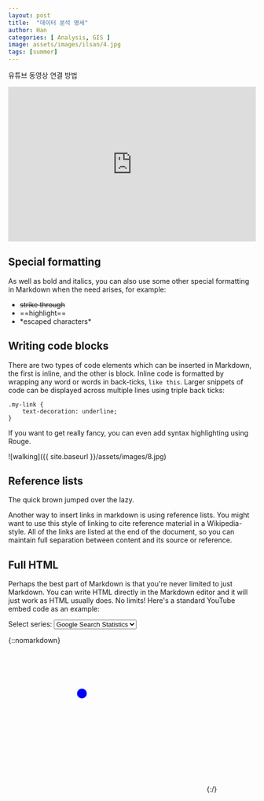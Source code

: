 ```yaml
---
layout: post
title:  "데이터 분석 명세"
author: Han
categories: [ Analysis, GIS ]
image: assets/images/ilsan/4.jpg
tags: [summer]
---
```

유튜브 동영상 연결 방법

<p><iframe style="width:100%;" height="315" src="https://www.youtube.com/embed/10A1ipqHVPM" frameborder="0" allowfullscreen></iframe></p>

## Special formatting

As well as bold and italics, you can also use some other special formatting in Markdown when the need arises, for example:

+ ~~strike through~~
+ ==highlight==
+ \*escaped characters\*


## Writing code blocks

There are two types of code elements which can be inserted in Markdown, the first is inline, and the other is block. Inline code is formatted by wrapping any word or words in back-ticks, `like this`. Larger snippets of code can be displayed across multiple lines using triple back ticks:

```
.my-link {
    text-decoration: underline;
}
```

If you want to get really fancy, you can even add syntax highlighting using Rouge.


![walking]({{ site.baseurl }}/assets/images/8.jpg)

## Reference lists

The quick brown jumped over the lazy.

Another way to insert links in markdown is using reference lists. You might want to use this style of linking to cite reference material in a Wikipedia-style. All of the links are listed at the end of the document, so you can maintain full separation between content and its source or reference.

## Full HTML

Perhaps the best part of Markdown is that you're never limited to just Markdown. You can write HTML directly in the Markdown editor and it will just work as HTML usually does. No limits! Here's a standard YouTube embed code as an example:


<link href="/public/css/google/stylesheet.css" rel="stylesheet" type="text/css">
<script type="text/javascript" src="https://d3js.org/d3.v3.min.js"></script>
<script type="text/javascript" src="https://ajax.googleapis.com/ajax/libs/jquery/1.9.1/jquery.min.js"></script>
<script type="text/javascript" src="/public/js/google-trend/jquery.tipsy.js"></script>

<p id="menu" class="menuchoice">Select series: <select>
<option value="val1">Google Search Statistics</option>
<option value="val2">BTC/EUR</option>
<option value="val3">ETH/EUR</option>
<option value="val4">ZEC/EUR</option>
</select>
<script>loadJSDeferred('/public/js/google-trend/google-graph.js');</script>
<div id="graphic"> </div>


{::nomarkdown}
<svg width="400" height=300>
    <circle cx="150" cy="100" r="10" fill="blue"/>
</svg>
{:/}

